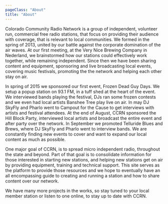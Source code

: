 ```yaml
---
pageClass: "About"
title: "About"
---
```


Colorado Community Radio Network is a group of independent, volunteer run, commercial free radio stations, that focus on providing their audience with coverage, that is relevant to local communities. We formed in the spring of 2013, united by our battle against the corporate domination of the air waves. At our first meeting, at the Very Nice Brewing Company in Nederland, we brainstormed how our stations could effectively work together, while remaining independent. Since then we have been sharing content and equipment, sponsoring and live broadcasting local events, covering music festivals, promoting the the network and helping each other stay on air.

In spring of 2015 we sponsored our first event, Frozen Dead Guy Days. We setup a popup station on 93.1 FM, in a tuff shed at the heart of the event. We interviewed bands playing the festival, DJs ran some frozen contests and we even had local artists Banshee Tree play live on air. In may DJ SkyFly and Pharlo went to Campout for the Cause to get interviews with artists and festival attendees. At the end of August, CCRN sponsored the Hill Block Party, interviewed local artists and broadcast the entire event and after party over the network. In September we promoted Telluride Blues and Brews, where DJ SkyFly and Pharlo went to interview bands. We are constantly finding new events to cover and want to expand our local content as much as possible.

One major goal of CCRN, is to spread micro independent radio, throughout the state and beyond. Part of that goal is to consolidate information for those interested in starting new stations, and helping new stations get on air by providing equipment, training and technical support. This site serves as the platform to provide those resources and we hope to eventually have an all encompassing guide to creating and running a station and how to share content over our network.

We have many more projects in the works, so stay tuned to your local member station or listen to one online, to stay up to date with CCRN.
